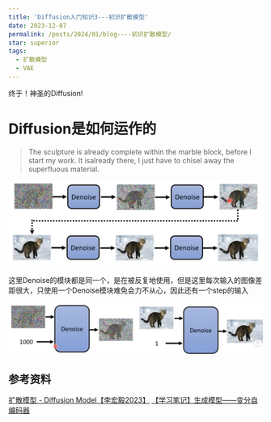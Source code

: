 ```yaml
---
title: 'Diffusion入门知识3---初识扩散模型'
date: 2023-12-07
permalink: /posts/2024/01/blog----初识扩散模型/
star: superior
tags:
  - 扩散模型
  - VAE
---
```


终于！神圣的Diffusion!

# Diffusion是如何运作的

> The sculpture is already complete within the marble block, before l start my work. lt isalready there, I just have to chisel away the superfluous material. 

![运作原理](image-2.png)

这里Denoise的模块都是同一个，是在被反复地使用，但是这里每次输入的图像差距很大，只使用一个Denoise模块难免会力不从心，因此还有一个step的输入

![原理2](image-3.png)



## 参考资料

[扩散模型 - Diffusion Model【李宏毅2023】](https://www.bilibili.com/video/BV14c411J7f2/?spm_id_from=333.337.search-card.all.click&vd_source=32f9de072b771f1cd307ca15ecf84087)
[【学习笔记】生成模型——变分自编码器]()
